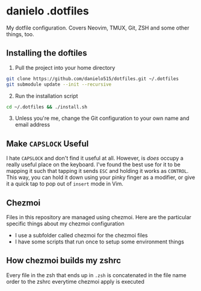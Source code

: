 # danielo .dotfiles

My dotfile configuration. Covers Neovim, TMUX, Git, ZSH and some other things, too.

## Installing the doftiles

1. Pull the project into your home directory

```bash
git clone https://github.com/danielo515/dotfiles.git ~/.dotfiles
git submodule update --init --recursive
```

2. Run the installation script

```bash
cd ~/.dotfiles && ./install.sh
```

3. Unless you're me, change the Git configuration to your own name and email address

## Make `CAPSLOCK` Useful

I hate `CAPSLOCK` and don't find it useful at all. However, is _does_ occupy a really useful place on the keyboard.  I've found the best use for it to be mapping it such that tapping it sends `ESC` and holding it works as `CONTROL`.  This way, you can hold it down using your pinky finger as a modifier, or give it a quick tap to pop out of `insert` mode in Vim.

## Chezmoi

Files in this repository are managed using chezmoi.
Here are the particular specific things about my chezmoi configuration

- I use a subfolder called chezmoi for the chezmoi files
- I have some scripts that run once to setup some environment things

## How chezmoi builds my zshrc

Every file in the zsh that ends up in `.zsh` is concatenated in the file name order to the zshrc everytime chezmoi apply is executed
